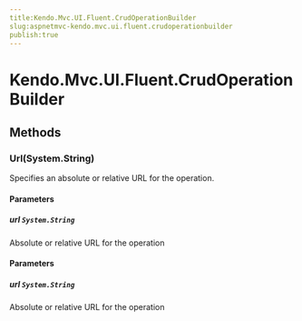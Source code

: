 ```yaml
---
title:Kendo.Mvc.UI.Fluent.CrudOperationBuilder
slug:aspnetmvc-kendo.mvc.ui.fluent.crudoperationbuilder
publish:true
---
```


# Kendo.Mvc.UI.Fluent.CrudOperationBuilder

## Methods

### Url(System.String)
Specifies an absolute or relative URL for the operation.

#### Parameters

##### url `System.String`
Absolute or relative URL for the operation

#### Parameters

##### url `System.String`
Absolute or relative URL for the operation